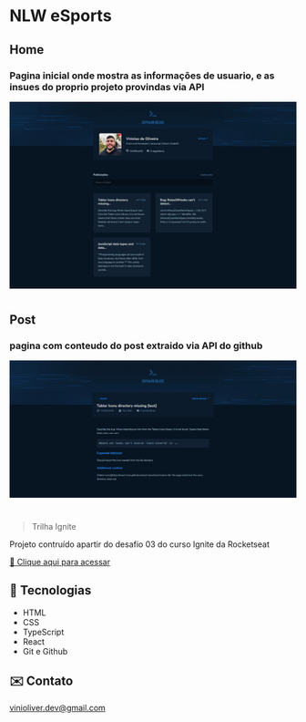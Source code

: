 # NLW eSports 

## Home
### Pagina inicial onde mostra as informações de usuario, e as insues do proprio projeto provindas via API
![preview](./.github/Home.png)
#
## Post
### pagina com conteudo do post extraido via API do github

![preview](./.github/Post.png)
#
> Trilha Ignite

Projeto contruído apartir do desafio 03 do curso Ignite da Rocketseat

[ 🔗 Clique aqui para acessar](https://vinioliver01.github.io/GitHub-Blog/)

## 🔨 Tecnologias

- HTML
- CSS
- TypeScript
- React
- Git e Github

## ✉️ Contato

vinioliver.dev@gmail.com

